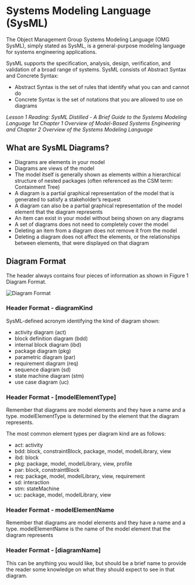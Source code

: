 # Systems Modeling Language (SysML)

The Object Management Group Systems Modeling Language (OMG SysML), simply stated as SysML, is a general-purpose modeling language for systems engineering applications.

SysML supports the specification, analysis, design, verification, and validation of a broad range of systems. SysML consists of Abstract Syntax and Concrete Syntax:
- Abstract Syntax is the set of rules that identify what you can and cannot do
- Concrete Syntax is the set of notations that you are allowed to use on diagrams

*Lesson 1 Reading: SysML Distilled - A Brief Guide to the Systems Modeling Language 1st Chapter 1 Overview of Model-Based Systems Engineering and Chapter 2 Overview of the Systems Modeling Language*

## What are SysML Diagrams?

- Diagrams are elements in your model
- Diagrams are views of the model
- The model itself is generally shown as elements within a hierarchical structure of nested packages (often referenced as the CSM term: Containment Tree)
- A diagram is a partial graphical representation of the model that is generated to satisfy a stakeholder’s request
- A diagram can also be a partial graphical representation of the model element that the diagram represents
- An item can exist in your model without being shown on any diagrams
- A set of diagrams does not need to completely cover the model
- Deleting an item from a diagram does not remove it from the model
- Deleting a diagram does not affect the elements, or the relationships between elements, that were displayed on that diagram

## Diagram Format

The header always contains four pieces of information as shown in Figure 1 Diagram Format.

![Diagram Format](https://github.com/kentmichae/AWS-Architecture-Model-Repository/blob/main/SysML%20Lessons/Lesson%20Views%20and%20SVGs/Diagrams%20Format.svg)


### Header Format - diagramKind

SysML-defined acronym identifying the kind of diagram shown:
- activity diagram (act)
- block definition diagram (bdd)
- internal block diagram (ibd)
- package diagram (pkg)
- parametric diagram (par)
- requirement diagram (req)
- sequence diagram (sd)
- state machine diagram (stm)
- use case diagram (uc)

### Header Format - [modelElementType]

Remember that diagrams are model elements and they have a name and a type.
modelElementType is determined by the element that the diagram represents.

The most common element types per diagram kind are as follows:
- act: activity
- bdd: block, constraintBlock, package, model, modelLibrary, view
- ibd: block
- pkg: package, model, modelLibrary, view, profile
- par: block, constraintBlock
- req: package, model, modelLibrary, view, requirement
- sd: interaction
- stm: stateMachine
- uc: package, model, modelLibrary, view
### Header Format - modelElementName

Remember that diagrams are model elements and they have a name and a type. modelElementName is the name of the model element that the diagram represents

### Header Format - [diagramName]

This can be anything you would like, but should be a brief name to provide the reader some knowledge on what they should expect to see in that diagram.

